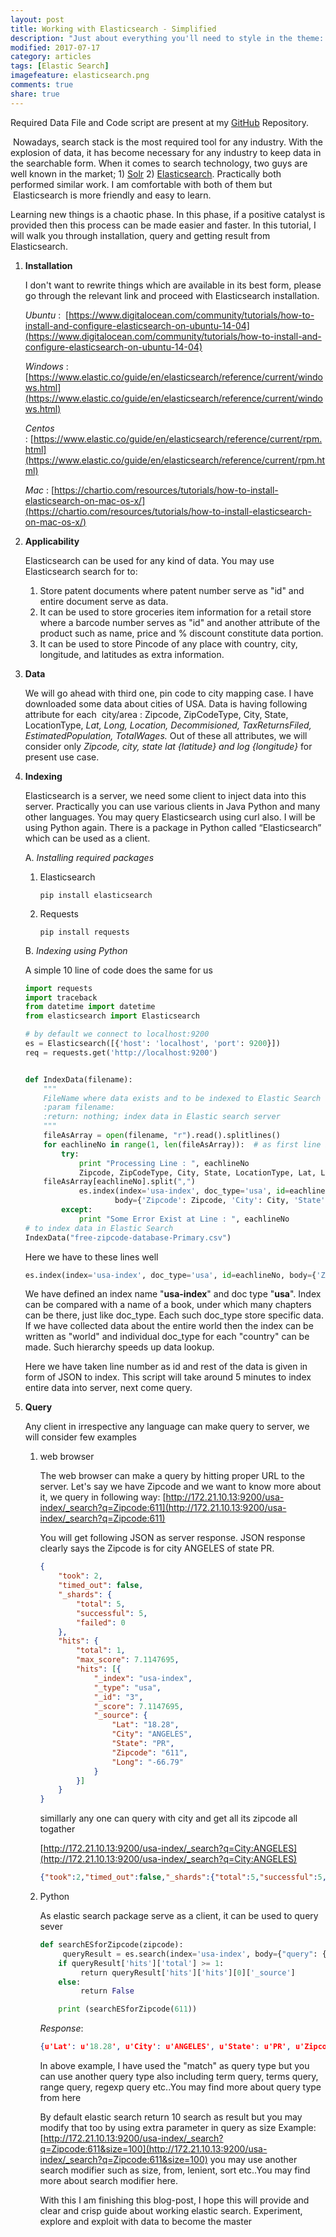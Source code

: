 ```yaml
---
layout: post
title: Working with Elasticsearch - Simplified
description: "Just about everything you'll need to style in the theme: headings, paragraphs, blockquotes, tables, code blocks, and more."
modified: 2017-07-17
category: articles
tags: [Elastic Search]
imagefeature: elasticsearch.png
comments: true
share: true
---
```

Required Data File and Code script are present at my [GitHub](https://github.com/snlpatel001213/algorithmia/tree/master/elasticsearch) Repository.

​
Nowadays, search stack is the most required tool for any industry. With the explosion of data, it has become necessary for any industry to keep data in the searchable form. When it comes to search technology, two guys are well known in the market; 1) [Solr](http://lucene.apache.org/solr/) 2) [Elasticsearch](https://www.elastic.co/). Practically both performed similar work. I am comfortable with both of them but  Elasticsearch is more friendly and easy to learn.

Learning new things is a chaotic phase. In this phase, if a positive catalyst is provided then this process can be made easier and faster. In this tutorial, I will walk you through installation, query and getting result from Elasticsearch.

1. **Installation**

    I don't want to rewrite things which are available in its best form, please go through the relevant link and proceed with Elasticsearch installation.

    _Ubuntu_ :  [https://www.digitalocean.com/community/tutorials/how-to-install-and-configure-elasticsearch-on-ubuntu-14-04](https://www.digitalocean.com/community/tutorials/how-to-install-and-configure-elasticsearch-on-ubuntu-14-04)

    _Windows_ : [https://www.elastic.co/guide/en/elasticsearch/reference/current/windows.html](https://www.elastic.co/guide/en/elasticsearch/reference/current/windows.html)

    _Centos_ : [https://www.elastic.co/guide/en/elasticsearch/reference/current/rpm.html](https://www.elastic.co/guide/en/elasticsearch/reference/current/rpm.html)

    _Mac_ : [https://chartio.com/resources/tutorials/how-to-install-elasticsearch-on-mac-os-x/](https://chartio.com/resources/tutorials/how-to-install-elasticsearch-on-mac-os-x/)

2. **Applicability**

    Elasticsearch can be used for any kind of data. You may use Elasticsearch search for to:
    1. Store patent documents where patent number serve as "id" and entire document serve as data.
    2. It can be used to store groceries item information for a retail store where a barcode number serves as "id" and another attribute of the product such as name, price and % discount constitute data portion.
    3. It can be used to store Pincode of any place with country, city, longitude, and latitudes as extra information.

3. **Data**

    We will go ahead with third one, pin code to city mapping case. I have downloaded some data about cities of USA.
    Data is having following attribute for each  city/area : Zipcode, ZipCodeType, City, State, LocationType, *Lat, Long, Location, Decommisioned, TaxReturnsFiled, EstimatedPopulation, TotalWages.* Out of these all attributes, we will consider only *Zipcode, city, state lat {latitude} and log {longitude}* for present use case.

4. **Indexing**

    Elasticsearch is a server, we need some client to inject data into this server. Practically you can use various clients in Java Python and many other languages. You may query Elasticsearch using curl also. I will be using Python again. There is a package in Python called “Elasticsearch” which can be used as a client.

    A. *Installing required packages*

    1. Elasticsearch

        `pip install elasticsearch`

    2. Requests

        `pip install requests`

    B. *Indexing using Python*

    A simple 10 line of code does the same for us

    ```python
    import requests
    import traceback
    from datetime import datetime
    from elasticsearch import Elasticsearch

    # by default we connect to localhost:9200
    es = Elasticsearch([{'host': 'localhost', 'port': 9200}])
    req = requests.get('http://localhost:9200')


    def IndexData(filename):
        """
        FileName where data exists and to be indexed to Elastic Search
        :param filename:
        :return: nothing; index data in Elastic search server
        """
        fileAsArray = open(filename, "r").read().splitlines()
        for eachlineNo in range(1, len(fileAsArray)):  # as first line is header, omitted
            try:
                print "Processing Line : ", eachlineNo
                Zipcode, ZipCodeType, City, State, LocationType, Lat, Long, Location, Decommisioned, TaxReturnsFiled, EstimatedPopulation, TotalWages = \
        fileAsArray[eachlineNo].split(",")
                es.index(index='usa-index', doc_type='usa', id=eachlineNo,
                        body={'Zipcode': Zipcode, 'City': City, 'State': State, 'Lat': Lat, 'Long': Long})
            except:
                print "Some Error Exist at Line : ", eachlineNo
    # to index data in Elastic Search
    IndexData("free-zipcode-database-Primary.csv")

    ```

    Here we have to these lines well
    ```python
    es.index(index='usa-index', doc_type='usa', id=eachlineNo, body={'Zipcode':Zipcode,'City': City, 'State': State, 'Lat': Lat, 'Long': Long})
    ```

    We have defined an index name "**usa-index**" and doc type "**usa**". Index can be compared with a name of a book, under which many chapters can be there, just like doc_type. Each such doc_type store specific data. If we have collected data about the entire world then the index can be written as "world" and individual doc_type for each "country" can be made. Such hierarchy speeds up data lookup.

    Here we have taken line number as id and rest of the data is given in form of JSON to index.
    This script will take around 5 minutes to index entire data into server, next come query.

5. **Query**

    Any client in irrespective any language can make query to server, we will consider few examples
    1. web browser

       The web browser can make a query by hitting proper URL to the server. Let's say we have Zipcode and we want to know more about it, we query in following way:
    [http://172.21.10.13:9200/usa-index/_search?q=Zipcode:611](http://172.21.10.13:9200/usa-index/_search?q=Zipcode:611)

        You will get following JSON as server response. JSON response clearly says the Zipcode is for city ANGELES of state PR.

        ```json
        {
            "took": 2,
            "timed_out": false,
            "_shards": {
                "total": 5,
                "successful": 5,
                "failed": 0
            },
            "hits": {
                "total": 1,
                "max_score": 7.1147695,
                "hits": [{
                    "_index": "usa-index",
                    "_type": "usa",
                    "_id": "3",
                    "_score": 7.1147695,
                    "_source": {
                        "Lat": "18.28",
                        "City": "ANGELES",
                        "State": "PR",
                        "Zipcode": "611",
                        "Long": "-66.79"
                    }
                }]
            }
        }
        ```
        simillarly any one can query with city and get all its zipcode all togather

        [http://172.21.10.13:9200/usa-index/_search?q=City:ANGELES](http://172.21.10.13:9200/usa-index/_search?q=City:ANGELES)

        ```json
        {"took":2,"timed_out":false,"_shards":{"total":5,"successful":5,"failed":0},"hits":{"total":99,"max_score":6.5361986,"hits":[{"_index":"usa-index","_type":"usa","_id":"3","_score":6.5361986,"_source":{"Lat": "18.28", "City": "ANGELES", "State": "PR", "Zipcode": "611", "Long": "-66.79"}},{"_index":"usa-index","_type":"usa","_id":"21485","_score":4.3909116,"_source":{"Lat": "48.02", "City": "PORT ANGELES", "State": "WA", "Zipcode": "98363", "Long": "-123.82"}},{"_index":"usa-index","_type":"usa","_id":"22098","_score":4.3909116,"_source":{"Lat": "33.97", "City": "LOS ANGELES", "State": "CA", "Zipcode": "90001", "Long": "-118.24"}},{"_index":"usa-index","_type":"usa","_id":"22102","_score":4.3909116,"_source":{"Lat": "34.05", "City": "LOS ANGELES", "State": "CA", "Zipcode": "90005", "Long": "-118.31"}},{"_index":"usa-index","_type":"usa","_id":"22111","_score":4.3909116,"_source":{"Lat": "34.04", "City": "LOS ANGELES", "State": "CA", "Zipcode": "90014", "Long": "-118.25"}},{"_index":"usa-index","_type":"usa","_id":"22123","_score":4.3909116,"_source":{"Lat": "34.07", "City": "LOS ANGELES", "State": "CA", "Zipcode": "90026", "Long": "-118.26"}},{"_index":"usa-index","_type":"usa","_id":"22169","_score":4.3909116,"_source":{"Lat": "34.09", "City": "LOS ANGELES", "State": "CA", "Zipcode": "90072", "Long": "-118.3"}},{"_index":"usa-index","_type":"usa","_id":"22170","_score":4.3909116,"_source":{"Lat": "34.05", "City": "LOS ANGELES", "State": "CA", "Zipcode": "90073", "Long": "-118.45"}},{"_index":"usa-index","_type":"usa","_id":"22174","_score":4.3909116,"_source":{"Lat": "34.1", "City": "LOS ANGELES", "State": "CA", "Zipcode": "90077", "Long": "-118.45"}},{"_index":"usa-index","_type":"usa","_id":"22180","_score":4.3909116,"_source":{"Lat": "33.95", "City": "LOS ANGELES", "State": "CA", "Zipcode": "90083", "Long": "-118.39"}}]}}
        ```

    2. Python

        As elastic search package serve as a client, it can be used to query sever

        ```python
        def searchESforZipcode(zipcode):
             queryResult = es.search(index='usa-index', body={"query": {"match": {'Zipcode':zipcode }}})
            if queryResult['hits']['total'] >= 1:
                 return queryResult['hits']['hits'][0]['_source']
            else:
                 return False

            print (searchESforZipcode(611))
        ```

        *Response*:
        ```json
        {u'Lat': u'18.28', u'City': u'ANGELES', u'State': u'PR', u'Zipcode': u'611', u'Long': u'-66.79'}
        ````
        In above example, I have used the "match" as query type but you can use another query type also including term query, terms query, range query, regexp query etc..You may find more about query type from here

        By default elastic search return 10 search as result but you may modify that too by using extra parameter in query as size
        Example: [http://172.21.10.13:9200/usa-index/_search?q=Zipcode:611&size=100](http://172.21.10.13:9200/usa-index/_search?q=Zipcode:611&size=100)
        you may use another search modifier such as size, from, lenient, sort etc..You may find more about search modifier here.

        With this I am finishing this blog-post, I hope this will provide and clear and crisp guide about working elastic search. Experiment, explore and exploit with data to become the master

